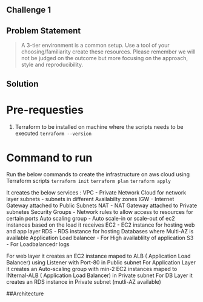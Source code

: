 ## Challenge 1

## Problem Statement

> A 3-tier environment is a common setup. Use a tool of your choosing/familiarity create these resources. Please remember we will not be judged on the outcome but more focusing on the approach, style and reproducibility.


## Solution

# Pre-requesties
1. Terraform to be installed on machine where the scripts needs to be executed `terraform --version`

# Command to run 
Run the below commands to create the infrastructure on aws cloud using Terraform scripts
`terraform init`
`terraform plan`
`terraform apply`

It creates the below services :
VPC - Private Network Cloud for network layer
subnets - subnets in different Availabilty zones
IGW - Internet Gateway attached to Public Subnets
NAT - NAT Gateway attached to Private subnetes
Security Groups - Network rules to allow access to resources for certain ports
Auto scaling group - Auto scale-in or scale-out of ec2 instances based on the load it receives
EC2 - EC2 instance for hosting web and app layer
RDS - RDS instance for hosting Databases where Multi-AZ is available
Application Load balancer - For High availablilty of application
S3 - For Loadbalancedr logs

For web layer it creates an EC2 instance maped to ALB ( Application Load Balancer) using Listener with Port-80 in Public subnet
For Application Layer it creates an Auto-scaling group with min-2 EC2 instances maped to INternal-ALB ( Application Load Balancer) in Private subnet
For DB Layer it creates an RDS instance in Private subnet (mutli-AZ available)


##Architecture 
